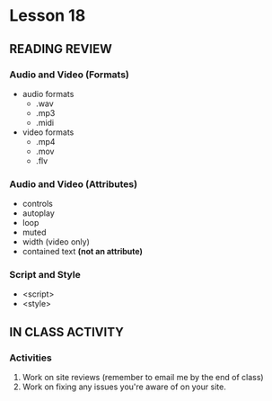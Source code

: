 # Lesson 18
    
## READING REVIEW

### Audio and Video (Formats)

* audio formats
    * .wav
    * .mp3
    * .midi
* video formats
    * .mp4
    * .mov
    * .flv

### Audio and Video (Attributes)

* controls
* autoplay
* loop
* muted
* width (video only)
* contained text **(not an attribute)**

### Script and Style

* &lt;script&gt;
* &lt;style&gt;

## IN CLASS ACTIVITY

### Activities

1. Work on site reviews (remember to email me by the end of class)
2. Work on fixing any issues you're aware of on your site.

